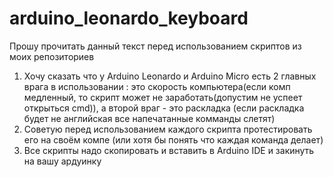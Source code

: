 # arduino_leonardo_keyboard
Прошу прочитать данный текст перед использованием скриптов из моих репозиториев
1) Хочу сказать что у Arduino Leonardo и Arduino Micro есть 2 главных врага в использовании : это скорость компьютера(если комп медленный,
то скрипт может не заработать(допустим не успеет открыться cmd)), а второй враг - это раскладка (если раскладка будет не английская все 
напечатанные комманды слетят)
2) Советую перед использованием каждого скрипта протестировать его на своём компе (или хотя бы понять что каждая команда делает)
3) Все скрипты надо скопировать и вставить в Arduino IDE и закинуть на вашу ардуинку
